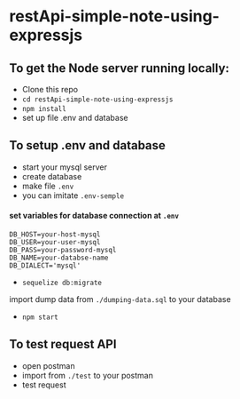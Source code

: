 # restApi-simple-note-using-expressjs


## To get the Node server running locally:

 * Clone this repo
 * ```cd restApi-simple-note-using-expressjs```
 * ```npm install```
 * set up file .env and database
 
## To setup .env and database

 * start your mysql server
 * create database 
 * make file ```.env``` 
 * you can imitate ```.env-semple``` 
 
 #### set variables for database connection at ```.env```
 
 ```
 DB_HOST=your-host-mysql
 DB_USER=your-user-mysql
 DB_PASS=your-password-mysql
 DB_NAME=your-databse-name
 DB_DIALECT='mysql'

 ```

 * ```sequelize db:migrate```
 
 import dump data from ```./dumping-data.sql``` to your database
 
 * ```npm start``` 

## To test request API

 * open postman
 * import from ```./test``` to your postman
 * test request
